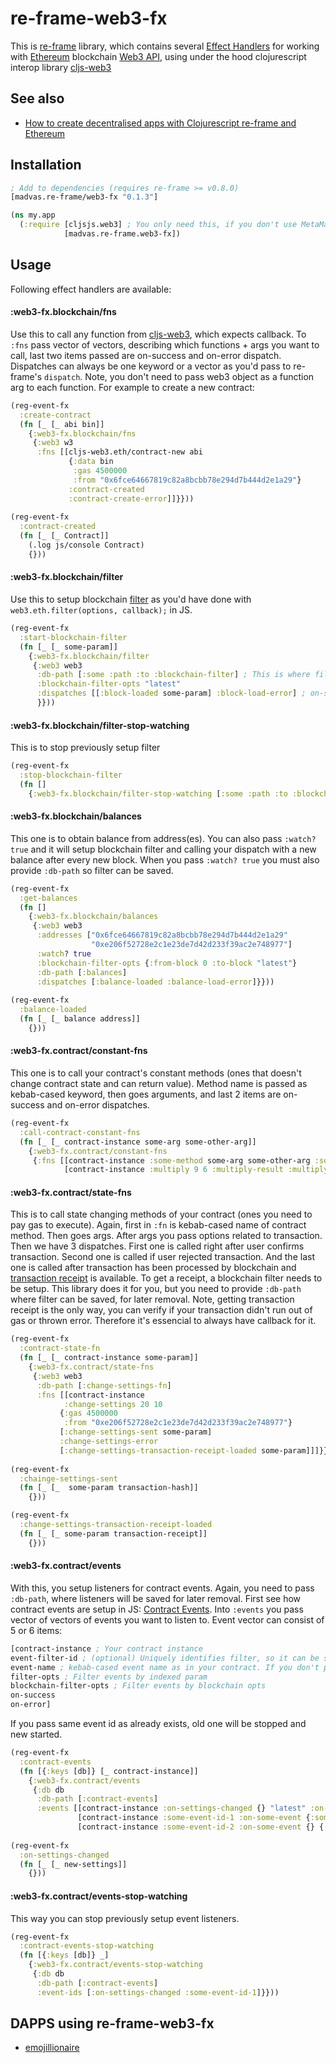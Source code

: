 # re-frame-web3-fx

This is [re-frame](https://github.com/Day8/re-frame) library, which contains several [Effect Handlers](https://github.com/Day8/re-frame/tree/develop/docs) for working with [Ethereum](https://ethereum.org/) blockchain [Web3 API](https://github.com/ethereum/wiki/wiki/JavaScript-API), using under the hood clojurescript interop library [cljs-web3](https://github.com/madvas/cljs-web3)

## See also
* [How to create decentralised apps with Clojurescript re-frame and Ethereum](https://medium.com/@matus.lestan/how-to-create-decentralised-apps-with-clojurescript-re-frame-and-ethereum-81de24d72ff5#.kul24x62l)

## Installation
```clojure
; Add to dependencies (requires re-frame >= v0.8.0)
[madvas.re-frame/web3-fx "0.1.3"]
```
```clojure
(ns my.app
  (:require [cljsjs.web3] ; You only need this, if you don't use MetaMask extension or Mist browser
            [madvas.re-frame.web3-fx])
```

## Usage
Following effect handlers are available:
#### :web3-fx.blockchain/fns
Use this to call any function from [cljs-web3](https://github.com/madvas/cljs-web3), which expects callback.
To `:fns` pass vector of vectors, describing which functions + args you want to call, last two items passed are on-success and on-error dispatch. Dispatches can always be one keyword or a vector as you'd pass to re-frame's `dispatch`. Note, you don't need to pass web3 object as a function arg to each function.
For example to create a new contract:
```clojure
(reg-event-fx
  :create-contract
  (fn [_ [_ abi bin]]
    {:web3-fx.blockchain/fns
     {:web3 w3
      :fns [[cljs-web3.eth/contract-new abi
             {:data bin
              :gas 4500000
              :from "0x6fce64667819c82a8bcbb78e294d7b444d2e1a29"}
             :contract-created
             :contract-create-error]]}}))
             
(reg-event-fx
  :contract-created
  (fn [_ [_ Contract]]
    (.log js/console Contract)
    {}))          
```

#### :web3-fx.blockchain/filter
Use this to setup blockchain [filter](https://github.com/ethereum/wiki/wiki/JavaScript-API#web3ethfilter) as you'd have done with `web3.eth.filter(options, callback);` in JS.
```clojure
(reg-event-fx
  :start-blockchain-filter
  (fn [_ [_ some-param]]
    {:web3-fx.blockchain/filter
     {:web3 web3
      :db-path [:some :path :to :blockchain-filter] ; This is where filter will be stored in your DB, so later can be stopped
      :blockchain-filter-opts "latest"
      :dispatches [[:block-loaded some-param] :block-load-error] ; on-success and on-error dispatches 
      }}))
```

#### :web3-fx.blockchain/filter-stop-watching
This is to stop previously setup filter
```clojure
(reg-event-fx
  :stop-blockchain-filter
  (fn []
    {:web3-fx.blockchain/filter-stop-watching [:some :path :to :blockchain-filter]}))
```
#### :web3-fx.blockchain/balances
This one is to obtain balance from address(es). You can also pass `:watch? true` and it will setup blockchain filter and calling your dispatch with a new balance after every new block. When you pass `:watch? true` you must also provide `:db-path` so filter can be saved.
```clojure
(reg-event-fx
  :get-balances
  (fn []
    {:web3-fx.blockchain/balances
     {:web3 web3
      :addresses ["0x6fce64667819c82a8bcbb78e294d7b444d2e1a29"
                  "0xe206f52728e2c1e23de7d42d233f39ac2e748977"]
      :watch? true
      :blockchain-filter-opts {:from-block 0 :to-block "latest"}
      :db-path [:balances]
      :dispatches [:balance-loaded :balance-load-error]}}))
      
(reg-event-fx
  :balance-loaded
  (fn [_ [_ balance address]]
    {}))
```
#### :web3-fx.contract/constant-fns
This one is to call your contract's constant methods (ones that doesn't change contract state and can return value). Method name is passed as kebab-cased keyword, then goes arguments, and last 2 items are on-success and on-error dispatches.
```clojure
(reg-event-fx
  :call-contract-constant-fns
  (fn [_ [_ contract-instance some-arg some-other-arg]]
    {:web3-fx.contract/constant-fns
     {:fns [[contract-instance :some-method some-arg some-other-arg :some-method-result :some-method-error]
            [contract-instance :multiply 9 6 :multiply-result :multiply-error]]}}))
```
#### :web3-fx.contract/state-fns
This is to call state changing methods of your contract (ones you need to pay gas to execute). Again, first in `:fn` is kebab-cased name of contract method. Then goes args. After args you pass options related to transaction. Then we have 3 dispatches. First one is called right after user confirms transaction. Second one is called if user rejected transaction. And the last one is called after transaction has been processed by blockchain and [transaction receipt](https://github.com/ethereum/wiki/wiki/JavaScript-API#web3ethgettransactionreceipt) is available. To get a receipt, a blockchain filter needs to be setup. This library does it for you, but you need to provide `:db-path` where filter can be saved, for later removal. Note, getting transaction receipt is the only way, you can verify if your transaction didn't run out of gas or thrown error. Therefore it's essencial to always have callback for it.
```clojure
(reg-event-fx
  :contract-state-fn
  (fn [_ [_ contract-instance some-param]]
    {:web3-fx.contract/state-fns
     {:web3 web3
      :db-path [:change-settings-fn]
      :fns [[contract-instance
            :change-settings 20 10
           {:gas 4500000
            :from "0xe206f52728e2c1e23de7d42d233f39ac2e748977"}
           [:change-settings-sent some-param]
           :change-settings-error
           [:change-settings-transaction-receipt-loaded some-param]]]}}))
           
(reg-event-fx
  :chainge-settings-sent
  (fn [_ [_  some-param transaction-hash]]
    {}))

(reg-event-fx
  :change-settings-transaction-receipt-loaded
  (fn [_ [_ some-param transaction-receipt]]
    {}))
```

#### :web3-fx.contract/events
With this, you setup listeners for contract events. Again, you need to pass `:db-path`, where listeners will be saved for later removal. First see how contract events are setup in JS: [Contract Events](https://github.com/ethereum/wiki/wiki/JavaScript-API#contract-events). Into `:events` you pass vector of vectors of events you want to listen to. 
Event vector can consist of 5 or 6 items:
```clojure
[contract-instance ; Your contract instance
event-filter-id ; (optional) Uniquely identifies filter, so it can be stopped later
event-name ; kebab-cased event name as in your contract. If you don't provide event-filter-id, this will be used as that.
filter-opts ; Filter events by indexed param
blockchain-filter-opts ; Filter events by blockchain opts
on-success
on-error]
```
If you pass same event id as already exists, old one will be stopped and new started. 
```clojure
(reg-event-fx
  :contract-events
  (fn [{:keys [db]} [_ contract-instance]]
    {:web3-fx.contract/events
     {:db db
      :db-path [:contract-events]
      :events [[contract-instance :on-settings-changed {} "latest" :on-settings-changed :on-settings-change-error]
               [contract-instance :some-event-id-1 :on-some-event {:some-param 1} "latest" :on-some-event-success :on-some-event-error]
               [contract-instance :some-event-id-2 :on-some-event {} {:from-block 0 :to-block 99} :on-some-event-success :on-some-event-error]]}}))
               
(reg-event-fx
  :on-settings-changed
  (fn [_ [_ new-settings]]
    {}))
```
#### :web3-fx.contract/events-stop-watching
This way you can stop previously setup event listeners.
```clojure
(reg-event-fx
  :contract-events-stop-watching
  (fn [{:keys [db]} _]
    {:web3-fx.contract/events-stop-watching
     {:db db
      :db-path [:contract-events]
      :event-ids [:on-settings-changed :some-event-id-1]}}))
```

## DAPPS using re-frame-web3-fx
* [emojillionaire](https://github.com/madvas/emojillionaire)



